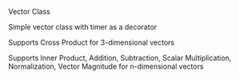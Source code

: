 Vector Class

Simple vector class with timer as a decorator

Supports Cross Product for 3-dimensional vectors

Supports Inner Product, Addition, Subtraction, Scalar Multiplication, Normalization, Vector Magnitude for n-dimensional vectors
